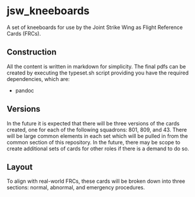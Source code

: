 # jsw_kneeboards

A set of kneeboards for use by the Joint Strike Wing as Flight Reference Cards (FRCs).

## Construction

All the content is written in markdown for simplicity.  The final pdfs can be created by executing the typeset.sh script providing you have the required dependencies, which are:

- pandoc

## Versions

In the future it is expected that there will be three versions of the cards created, one for each of the following squadrons: 801, 809, and 43.  There will be large common elements in each set which will be pulled in from the common section of this repository.  In the future, there may be scope to create additional sets of cards for other roles if there is a demand to do so.

## Layout

To align with real-world FRCs, these cards will be broken down into three sections: normal, abnormal, and emergency procedures.
